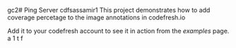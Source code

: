 gc2# Ping Server
cdfsassamir1
This project demonstrates how to add coverage percetage to the image annotations in codefresh.io

Add it to your codefresh account to see it in action from the _examples_ page.
a
1
t
f
